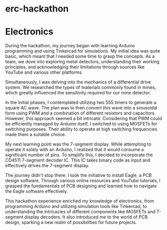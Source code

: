 # erc-hackathon

# Electronics

During the hackathon, my journey began with learning Arduino programming and using Tinkercad for simulations. My initial idea was quite basic, which meant that I needed some time to grasp the concepts. As a team, we dove into exploring metal detectors, understanding their working principles, and acknowledging their limitations through sources like YouTube and various other platforms.

Simultaneously, I was delving into the mechanics of a differential drive system. We researched the types of materials commonly found in mines, which greatly influenced the sensitivity required for our mine detector.

In the initial phases, I contemplated utilizing two 555 timers to generate a square AC wave. The plan was to then convert this wave into a sinusoidal form using PWM and a combination of different resistors and capacitors. However, this approach seemed a bit intricate. Considering that PWM could be efficiently managed by Arduino itself, I switched to using MOSFETs for switching purposes. Their ability to operate at high switching frequencies made them a suitable choice.

My next learning point was the 7-segment display. While attempting to operate it solely with an Arduino, I realized that it would consume a significant number of pins. To simplify this, I decided to incorporate the CD4511 7-segment decoder IC. This IC takes binary code as input and effectively drives the 7-segment display.

The journey didn't stop there. I took the initiative to install Eagle, a PCB design software. Through various online resources and YouTube tutorials, I grasped the fundamentals of PCB designing and learned how to navigate the Eagle software effectively.

This hackathon experience enriched my knowledge of electronics, from programming Arduino and utilizing simulation tools like Tinkercad, to understanding the intricacies of different components like MOSFETs and 7-segment display decoders. It also introduced me to the world of PCB design, sparking a new realm of possibilities for future projects.
